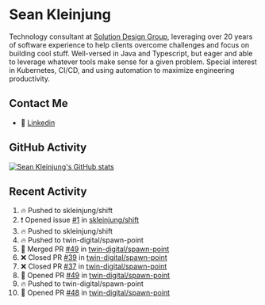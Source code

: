 # Sean Kleinjung

Technology consultant at [Solution Design Group](https://solutiondesign.com/), leveraging over 20 years of software experience to help clients overcome challenges and focus on building cool stuff. Well-versed in Java and Typescript, but eager and able to leverage whatever tools make sense for a given problem. Special interest in Kubernetes, CI/CD, and using automation to maximize engineering productivity.

<!--
**skleinjung/skleinjung** is a ✨ _special_ ✨ repository because its `README.md` (this file) appears on your GitHub profile.

Here are some ideas to get you started:

- 🔭 I’m currently working on ...
- 🌱 I’m currently learning ...
- 👯 I’m looking to collaborate on ...
- 🤔 I’m looking for help with ...
- 💬 Ask me about ...
- 📫 How to reach me: ...
- 😄 Pronouns: ...
- ⚡ Fun fact: ...
-->

## Contact Me

<!-- - 💬 [Personal site](https://phatho-folio.now.sh/) -->
- 🔗 [Linkedin](https://www.linkedin.com/in/sean-kleinjung/)
<!-- - 📧 <a href="mailto:hohuuphat22@gmail.com">Email</a> -->

<!-- - 🤐 <a id="raw-url" href="https://nightly.link/DeKal/dekal-cv-v2/workflows/build/main/huuphatho_cv.zip">Latest Resume (.zip)</a>
- 📄 <a id="raw-url" href="https://raw.githubusercontent.com/DeKal/DeKal/master/cv/phathuuho_cv.pdf">Resume (Manually uploaded)</a> -->

## GitHub Activity

[![Sean Kleinjung's GitHub stats](https://github-readme-stats.vercel.app/api?username=skleinjung&show_icons=true&theme=dark&count_private=true)](https://github.com/skleinjung)

## Recent Activity
<!--START_SECTION:activity-->
1. 🔥 Pushed to skleinjung/shift
2. ❗️ Opened issue [#1](https://github.com/skleinjung/shift/issues/1) in [skleinjung/shift](https://github.com/skleinjung/shift)
3. 🔥 Pushed to skleinjung/shift
4. 🔥 Pushed to twin-digital/spawn-point
5. 🎉 Merged PR [#49](https://github.com/twin-digital/spawn-point/pull/49) in [twin-digital/spawn-point](https://github.com/twin-digital/spawn-point)
6. ❌ Closed PR [#39](https://github.com/twin-digital/spawn-point/pull/39) in [twin-digital/spawn-point](https://github.com/twin-digital/spawn-point)
7. ❌ Closed PR [#37](https://github.com/twin-digital/spawn-point/pull/37) in [twin-digital/spawn-point](https://github.com/twin-digital/spawn-point)
8. 💪 Opened PR [#49](https://github.com/twin-digital/spawn-point/pull/49) in [twin-digital/spawn-point](https://github.com/twin-digital/spawn-point)
9. 🔥 Pushed to twin-digital/spawn-point
10. 💪 Opened PR [#48](https://github.com/twin-digital/spawn-point/pull/48) in [twin-digital/spawn-point](https://github.com/twin-digital/spawn-point)
<!--END_SECTION:activity-->